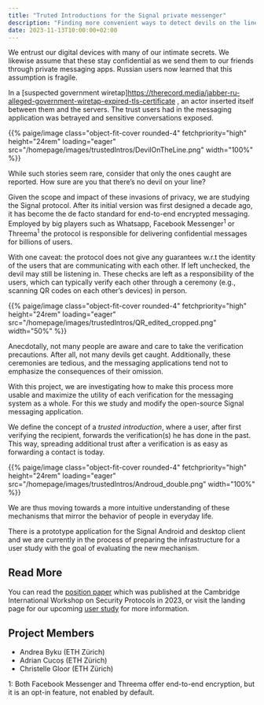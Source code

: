 ```yaml
---
title: "Truted Introductions for the Signal private messenger"
description: "Finding more convenient ways to detect devils on the line."
date: 2023-11-13T10:00:00+02:00
---
```


We entrust our digital devices with many of our intimate secrets. We likewise assume that these stay confidential as we send them to our friends through private messaging apps. Russian users now learned that this assumption is fragile. 

In a [suspected government wiretap]https://therecord.media/jabber-ru-alleged-government-wiretap-expired-tls-certificate , an actor inserted itself between them and the servers. The trust users had in the messaging application was betrayed and sensitive conversations exposed.

<p>{{% paige/image class="object-fit-cover rounded-4" fetchpriority="high" height="24rem" loading="eager" src="/homepage/images/trustedIntros/DevilOnTheLine.png" width="100%" %}}</p>

While such stories seem rare, consider that only the ones caught are reported. How sure are you that there’s no devil on your line?

Given the scope and impact of these invasions of privacy, we are studying the Signal protocol. After its initial version was first designed a decade ago, it has become the de facto standard for end-to-end encrypted messaging. Employed by big players such as Whatsapp, Facebook Messenger<sup>1</sup> or Threema<sup>1</sup> the protocol is responsible for delivering confidential messages for billions of users. 

With one caveat: the protocol does not give any guarantees w.r.t the identity of the users that are communicating with each other. If left unchecked, the devil may still be listening in.
These checks are left as a responsibility of the users, which can typically verify each other through a ceremony (e.g., scanning QR codes on each other’s devices) in person.



<p>{{% paige/image class="object-fit-cover rounded-4" fetchpriority="high" height="24rem" loading="eager" src="/homepage/images/trustedIntros/QR_edited_cropped.png" width="50%" %}}</p>

Anecdotally, not many people are aware and care to take the verification precautions. After all, not many devils get caught. Additionally, these ceremonies are tedious, and the messaging applications tend not to emphasize the consequences of their omission.

With this project, we are investigating how to make this process more usable and maximize the utility of each verification for the messaging system as a whole. For this we study and modify the open-source Signal messaging application. 

We define the concept of a *trusted introduction*, where a user, after first verifying the recipient, forwards the verification(s) he has done in the past. This way, spreading additional trust after a verification is as easy as forwarding a contact is today. 


<p>{{% paige/image class="object-fit-cover rounded-4" fetchpriority="high" height="24rem" loading="eager" src="/homepage/images/trustedIntros/Androud_double.png" width="100%" %}}</p>

We are thus moving towards a more intuitive understanding of these mechanisms that mirror the behavior of people in everyday life.

There is a prototype application for the Signal Android and desktop client and we are currently in the process of preparing the infrastructure for a user study with the goal of evaluating the new mechanism.


## Read More

You can read the [position paper](https://netsec.ethz.ch/publications/papers/2023_spw_trusted_introductions.pdf) which was published at the Cambridge International Workshop on Security Protocols in 2023, or visit the landing page for our upcoming [user study](https://trusted-introductions.github.io/) for more information.


## Project Members

- Andrea Byku (ETH Zürich) 
- Adrian Cucoș (ETH Zürich) 
- Christelle Gloor (ETH Zürich)



1: Both Facebook Messenger and Threema offer end-to-end encryption, but it is an opt-in feature, not enabled by default.